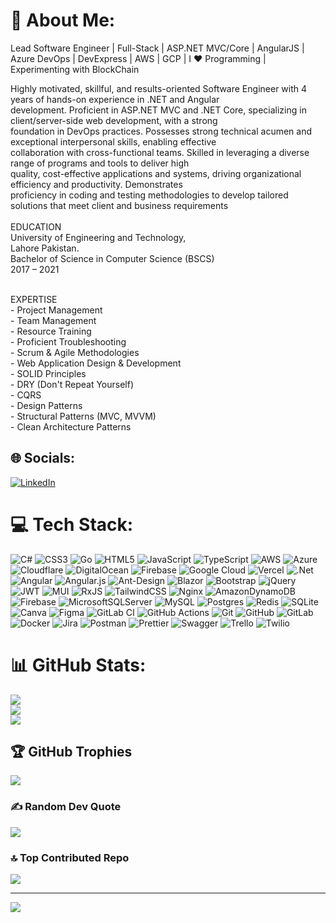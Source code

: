 # 💫 About Me:
Lead Software Engineer | Full-Stack | ASP.NET MVC/Core | AngularJS | Azure DevOps | DevExpress | AWS | GCP | I ❤ Programming | Experimenting with BlockChain

Highly motivated, skillful, and results-oriented Software Engineer with 4 years of hands-on experience in .NET and Angular<br> development. Proficient in ASP.NET MVC and .NET Core, specializing in client/server-side web development, with a strong<br> foundation in DevOps practices. Possesses strong technical acumen and exceptional interpersonal skills, enabling effective<br> collaboration with cross-functional teams. Skilled in leveraging a diverse range of programs and tools to deliver high<br>quality, cost-effective applications and systems, driving organizational efficiency and productivity. Demonstrates<br> proficiency in coding and testing methodologies to develop tailored solutions that meet client and business requirements<br><br> EDUCATION<br> University of Engineering and Technology,<br> Lahore Pakistan.<br> Bachelor of Science in Computer Science (BSCS)<br> 2017 – 2021<br><br> 
<!---
SKILLS<br><br> Front-End:<br>- HTML, CSS, Bootstrap<br>- Razor View<br>- Material Design <br>- TailwindCSS<br>- JavaScript <br>- TypeScript<br>- Angular 16/17/18<br>- AJAX/jQuery<br><br> Back-End:<br>- ASP.Net MVC<br>- ASP.Net Core<br>- C#<br>- Web-API (REST)<br>- Entity Framework Core<br>- Azure Function<br>- AWS Lambda Function<br>- HTTP/Timer Triggers<br>- DevExpress<br>- SSO (Auth0)<br>- SignalR<br>- Hangfire<br><br> Database:<br>- SQL Server<br>- PostgreSQL<br>- SQLite<br>- NoSQL<br><br> Tools:<br>- VisualStudio<br>- VS Code<br>- Swagger/Postman<br>- IIS Express<br>- GIT<br>- GitHub Desktop<br>- SSMS<br>- pgAdmin<br>- DbSchema<br>- drawSQL <br>- Figma<br>- Miro<br>- Docker<br>- Jira/Trello<br><br>DevOps:<br>- GitHub/Gitlab<br>- Azure DevOps<br>- CI/CD<br>- Azure Container Registry<br>- Container Apps<br>- App Services<br>- Virtualization<br>- Hetzner<br>- Proxmox VE<br><br>
-->
EXPERTISE<br>- Project Management<br>- Team Management<br>- Resource Training<br>- Proficient Troubleshooting<br>- Scrum & Agile Methodologies<br>- Web Application Design & Development<br>- SOLID Principles<br>- DRY (Don't Repeat Yourself)<br>- CQRS<br>- Design Patterns<br>- Structural Patterns (MVC, MVVM)<br>- Clean Architecture Patterns<br>


## 🌐 Socials:
[![LinkedIn](https://img.shields.io/badge/LinkedIn-%230077B5.svg?logo=linkedin&logoColor=white)](https://linkedin.com/in/https://www.linkedin.com/in/abdullah-z-6a7ba215b/) 

# 💻 Tech Stack:
![C#](https://img.shields.io/badge/c%23-%23239120.svg?style=for-the-badge&logo=csharp&logoColor=white) ![CSS3](https://img.shields.io/badge/css3-%231572B6.svg?style=for-the-badge&logo=css3&logoColor=white) ![Go](https://img.shields.io/badge/go-%2300ADD8.svg?style=for-the-badge&logo=go&logoColor=white) ![HTML5](https://img.shields.io/badge/html5-%23E34F26.svg?style=for-the-badge&logo=html5&logoColor=white) ![JavaScript](https://img.shields.io/badge/javascript-%23323330.svg?style=for-the-badge&logo=javascript&logoColor=%23F7DF1E) ![TypeScript](https://img.shields.io/badge/typescript-%23007ACC.svg?style=for-the-badge&logo=typescript&logoColor=white) ![AWS](https://img.shields.io/badge/AWS-%23FF9900.svg?style=for-the-badge&logo=amazon-aws&logoColor=white) ![Azure](https://img.shields.io/badge/azure-%230072C6.svg?style=for-the-badge&logo=microsoftazure&logoColor=white) ![Cloudflare](https://img.shields.io/badge/Cloudflare-F38020?style=for-the-badge&logo=Cloudflare&logoColor=white) ![DigitalOcean](https://img.shields.io/badge/DigitalOcean-%230167ff.svg?style=for-the-badge&logo=digitalOcean&logoColor=white) ![Firebase](https://img.shields.io/badge/firebase-%23039BE5.svg?style=for-the-badge&logo=firebase) ![Google Cloud](https://img.shields.io/badge/GoogleCloud-%234285F4.svg?style=for-the-badge&logo=google-cloud&logoColor=white) ![Vercel](https://img.shields.io/badge/vercel-%23000000.svg?style=for-the-badge&logo=vercel&logoColor=white) ![.Net](https://img.shields.io/badge/.NET-5C2D91?style=for-the-badge&logo=.net&logoColor=white) ![Angular](https://img.shields.io/badge/angular-%23DD0031.svg?style=for-the-badge&logo=angular&logoColor=white) ![Angular.js](https://img.shields.io/badge/angular.js-%23E23237.svg?style=for-the-badge&logo=angularjs&logoColor=white) ![Ant-Design](https://img.shields.io/badge/-AntDesign-%230170FE?style=for-the-badge&logo=ant-design&logoColor=white) ![Blazor](https://img.shields.io/badge/blazor-%235C2D91.svg?style=for-the-badge&logo=blazor&logoColor=white) ![Bootstrap](https://img.shields.io/badge/bootstrap-%238511FA.svg?style=for-the-badge&logo=bootstrap&logoColor=white) ![jQuery](https://img.shields.io/badge/jquery-%230769AD.svg?style=for-the-badge&logo=jquery&logoColor=white) ![JWT](https://img.shields.io/badge/JWT-black?style=for-the-badge&logo=JSON%20web%20tokens) ![MUI](https://img.shields.io/badge/MUI-%230081CB.svg?style=for-the-badge&logo=mui&logoColor=white) ![RxJS](https://img.shields.io/badge/rxjs-%23B7178C.svg?style=for-the-badge&logo=reactivex&logoColor=white) ![TailwindCSS](https://img.shields.io/badge/tailwindcss-%2338B2AC.svg?style=for-the-badge&logo=tailwind-css&logoColor=white) ![Nginx](https://img.shields.io/badge/nginx-%23009639.svg?style=for-the-badge&logo=nginx&logoColor=white) ![AmazonDynamoDB](https://img.shields.io/badge/Amazon%20DynamoDB-4053D6?style=for-the-badge&logo=Amazon%20DynamoDB&logoColor=white) ![Firebase](https://img.shields.io/badge/firebase-a08021?style=for-the-badge&logo=firebase&logoColor=ffcd34) ![MicrosoftSQLServer](https://img.shields.io/badge/Microsoft%20SQL%20Server-CC2927?style=for-the-badge&logo=microsoft%20sql%20server&logoColor=white) ![MySQL](https://img.shields.io/badge/mysql-4479A1.svg?style=for-the-badge&logo=mysql&logoColor=white) ![Postgres](https://img.shields.io/badge/postgres-%23316192.svg?style=for-the-badge&logo=postgresql&logoColor=white) ![Redis](https://img.shields.io/badge/redis-%23DD0031.svg?style=for-the-badge&logo=redis&logoColor=white) ![SQLite](https://img.shields.io/badge/sqlite-%2307405e.svg?style=for-the-badge&logo=sqlite&logoColor=white) ![Canva](https://img.shields.io/badge/Canva-%2300C4CC.svg?style=for-the-badge&logo=Canva&logoColor=white) ![Figma](https://img.shields.io/badge/figma-%23F24E1E.svg?style=for-the-badge&logo=figma&logoColor=white) ![GitLab CI](https://img.shields.io/badge/gitlab%20CI-%23181717.svg?style=for-the-badge&logo=gitlab&logoColor=white) ![GitHub Actions](https://img.shields.io/badge/github%20actions-%232671E5.svg?style=for-the-badge&logo=githubactions&logoColor=white) ![Git](https://img.shields.io/badge/git-%23F05033.svg?style=for-the-badge&logo=git&logoColor=white) ![GitHub](https://img.shields.io/badge/github-%23121011.svg?style=for-the-badge&logo=github&logoColor=white) ![GitLab](https://img.shields.io/badge/gitlab-%23181717.svg?style=for-the-badge&logo=gitlab&logoColor=white) ![Docker](https://img.shields.io/badge/docker-%230db7ed.svg?style=for-the-badge&logo=docker&logoColor=white) ![Jira](https://img.shields.io/badge/jira-%230A0FFF.svg?style=for-the-badge&logo=jira&logoColor=white) ![Postman](https://img.shields.io/badge/Postman-FF6C37?style=for-the-badge&logo=postman&logoColor=white) ![Prettier](https://img.shields.io/badge/prettier-%23F7B93E.svg?style=for-the-badge&logo=prettier&logoColor=black) ![Swagger](https://img.shields.io/badge/-Swagger-%23Clojure?style=for-the-badge&logo=swagger&logoColor=white) ![Trello](https://img.shields.io/badge/Trello-%23026AA7.svg?style=for-the-badge&logo=Trello&logoColor=white) ![Twilio](https://img.shields.io/badge/Twilio-F22F46?style=for-the-badge&logo=Twilio&logoColor=white)
# 📊 GitHub Stats:
![](https://github-readme-stats.vercel.app/api?username=abdullahzaid998&theme=shadow_blue&hide_border=false&include_all_commits=true&count_private=true)<br/>
![](https://github-readme-streak-stats.herokuapp.com/?user=abdullahzaid998&theme=shadow_blue&hide_border=false)<br/>
![](https://github-readme-stats.vercel.app/api/top-langs/?username=abdullahzaid998&theme=shadow_blue&hide_border=false&include_all_commits=true&count_private=true&layout=compact)

## 🏆 GitHub Trophies
![](https://github-profile-trophy.vercel.app/?username=abdullahzaid998&theme=dark&no-frame=false&no-bg=false&margin-w=4)

### ✍️ Random Dev Quote
![](https://quotes-github-readme.vercel.app/api?type=horizontal&theme=radical)

### 🔝 Top Contributed Repo
![](https://github-contributor-stats.vercel.app/api?username=abdullahzaid998&limit=5&theme=cobalt&combine_all_yearly_contributions=true)

---
[![](https://visitcount.itsvg.in/api?id=abdullahzaid998&icon=0&color=0)](https://visitcount.itsvg.in)

<!-- Proudly created with GPRM ( https://gprm.itsvg.in ) -->
